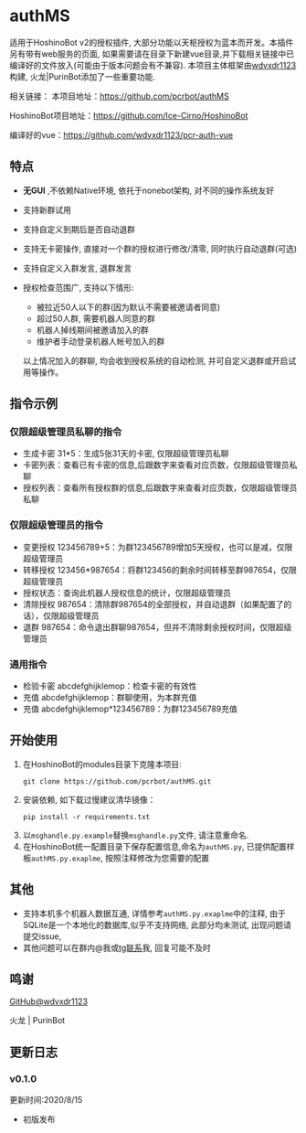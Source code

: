 # authMS

适用于HoshinoBot v2的授权插件, 大部分功能以天枢授权为蓝本而开发。本插件另有带有web服务的页面, 如果需要请在目录下新建vue目录,并下载相关链接中已编译好的文件放入(可能由于版本问题会有不兼容). 本项目主体框架由[wdvxdr1123](https://github.com/wdvxdr1123)构建, 火龙|PurinBot添加了一些重要功能. 

相关链接：
本项目地址：https://github.com/pcrbot/authMS

HoshinoBot项目地址：https://github.com/Ice-Cirno/HoshinoBot

编译好的vue：https://github.com/wdvxdr1123/pcr-auth-vue

## 特点
* **无GUI** ,不依赖Native环境, 依托于nonebot架构, 对不同的操作系统友好
* 支持新群试用
* 支持自定义到期后是否自动退群
* 支持无卡密操作, 直接对一个群的授权进行修改/清零, 同时执行自动退群(可选)
* 支持自定义入群发言, 退群发言
* 授权检查范围广, 支持以下情形:
  * 被拉近50人以下的群(因为默认不需要被邀请者同意)
  * 超过50人群, 需要机器人同意的群
  * 机器人掉线期间被邀请加入的群
  * 维护者手动登录机器人帐号加入的群
  
  以上情况加入的群聊, 均会收到授权系统的自动检测, 并可自定义退群或开启试用等操作。
  
## 指令示例
### 仅限超级管理员私聊的指令
* 生成卡密 31*5：生成5张31天的卡密, 仅限超级管理员私聊
* 卡密列表：查看已有卡密的信息,后跟数字来查看对应页数，仅限超级管理员私聊
* 授权列表：查看所有授权群的信息,后跟数字来查看对应页数，仅限超级管理员私聊

### 仅限超级管理员的指令
* 变更授权 123456789+5：为群123456789增加5天授权，也可以是减，仅限超级管理员
* 转移授权 123456*987654：将群123456的剩余时间转移至群987654，仅限超级管理员
* 授权状态：查询此机器人授权信息的统计，仅限超级管理员
* 清除授权 987654：清除群987654的全部授权，并自动退群（如果配置了的话），仅限超级管理员
* 退群 987654：命令退出群聊987654，但并不清除剩余授权时间，仅限超级管理员

### 通用指令
* 检验卡密 abcdefghijklemop：检查卡密的有效性
* 充值 abcdefghijklemop：群聊使用，为本群充值
* 充值 abcdefghijklemop*123456789：为群123456789充值

## 开始使用

1. 在HoshinoBot的modules目录下克隆本项目:
   ```
   git clone https://github.com/pcrbot/authMS.git
   ```
2. 安装依赖, 如下载过慢建议清华镜像：
   ```
   pip install -r requirements.txt
   ```
3. 以`msghandle.py.example`替换`msghandle.py`文件, 请注意重命名. 
4. 在HoshinoBot统一配置目录下保存配置信息,命名为`authMS.py`, 已提供配置样板`authMS.py.exaplme`, 按照注释修改为您需要的配置


## 其他
* 支持本机多个机器人数据互通, 详情参考`authMS.py.exaplme`中的注释, 由于SQLite是一个本地化的数据库,似乎不支持网络, 此部分均未测试, 出现问题请提交issue, 
* 其他问题可以在群内@我或[tg联系](https://t.me/Sun_Xiao_Chuan)我, 回复可能不及时
## 鸣谢
[GitHub@wdvxdr1123](https://github.com/wdvxdr1123)

火龙 | PurinBot

## 更新日志
### v0.1.0
更新时间:2020/8/15
* 初版发布